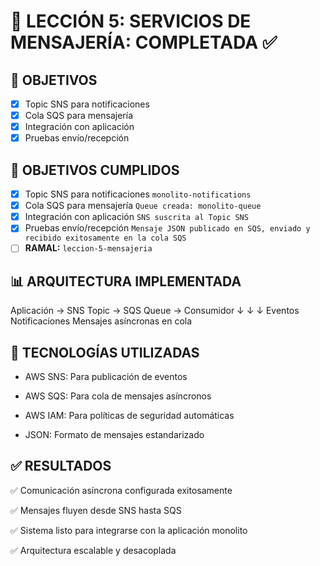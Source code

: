 # 📨 LECCIÓN 5: SERVICIOS DE MENSAJERÍA: COMPLETADA ✅

## 🎯 OBJETIVOS

- [x] Topic SNS para notificaciones
- [x] Cola SQS para mensajería
- [x] Integración con aplicación
- [x] Pruebas envío/recepción

## 🎯 OBJETIVOS CUMPLIDOS

- [x] Topic SNS para notificaciones `monolito-notifications`
- [x] Cola SQS para mensajería `Queue creada: monolito-queue`
- [x] Integración con aplicación `SNS suscrita al Topic SNS`
- [x] Pruebas envío/recepción `Mensaje JSON publicado en SQS, enviado y recibido exitosamente en la cola SQS`
- [ ] **RAMAL:** `leccion-5-mensajeria`

## 📊 ARQUITECTURA IMPLEMENTADA

Aplicación → SNS Topic → SQS Queue → Consumidor
    ↓           ↓           ↓
Eventos    Notificaciones  Mensajes
           asíncronas      en cola

## 🔧 TECNOLOGÍAS UTILIZADAS

- AWS SNS: Para publicación de eventos

- AWS SQS: Para cola de mensajes asíncronos

- AWS IAM: Para políticas de seguridad automáticas

- JSON: Formato de mensajes estandarizado

## ✅ RESULTADOS

✅ Comunicación asíncrona configurada exitosamente

✅ Mensajes fluyen desde SNS hasta SQS

✅ Sistema listo para integrarse con la aplicación monolito

✅ Arquitectura escalable y desacoplada
